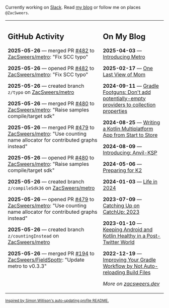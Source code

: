 Currently working on [Slack](https://slack.com/). Read [my blog](https://zacsweers.dev/) or follow me on places `@ZacSweers`.

<table><tr><td valign="top" width="60%">

## GitHub Activity
<!-- githubActivity starts -->
**2025-05-26** — merged PR [#482](https://github.com/ZacSweers/metro/pull/482) to [ZacSweers/metro](https://github.com/ZacSweers/metro): "Fix SCC typo"

**2025-05-26** — opened PR [#482](https://github.com/ZacSweers/metro/pull/482) to [ZacSweers/metro](https://github.com/ZacSweers/metro): "Fix SCC typo"

**2025-05-26** — created branch `z/typo` on [ZacSweers/metro](https://github.com/ZacSweers/metro)

**2025-05-26** — merged PR [#480](https://github.com/ZacSweers/metro/pull/480) to [ZacSweers/metro](https://github.com/ZacSweers/metro): "Raise samples compile/target sdk"

**2025-05-26** — merged PR [#479](https://github.com/ZacSweers/metro/pull/479) to [ZacSweers/metro](https://github.com/ZacSweers/metro): "Use counting name allocator for contributed graphs instead"

**2025-05-26** — opened PR [#480](https://github.com/ZacSweers/metro/pull/480) to [ZacSweers/metro](https://github.com/ZacSweers/metro): "Raise samples compile/target sdk"

**2025-05-26** — created branch `z/compileSdk36` on [ZacSweers/metro](https://github.com/ZacSweers/metro)

**2025-05-26** — opened PR [#479](https://github.com/ZacSweers/metro/pull/479) to [ZacSweers/metro](https://github.com/ZacSweers/metro): "Use counting name allocator for contributed graphs instead"

**2025-05-26** — created branch `z/countingInstead` on [ZacSweers/metro](https://github.com/ZacSweers/metro)

**2025-05-26** — merged PR [#194](https://github.com/ZacSweers/FieldSpottr/pull/194) to [ZacSweers/FieldSpottr](https://github.com/ZacSweers/FieldSpottr): "Update metro to v0.3.3"
<!-- githubActivity ends -->
</td><td valign="top" width="40%">

## On My Blog
<!-- blog starts -->
**2025-04-03** — [Introducing Metro](https://www.zacsweers.dev/introducing-metro/)

**2025-02-17** — [One Last View of Mom](https://www.zacsweers.dev/one-last-view-of-mom/)

**2024-09-11** — [Gradle Footguns: Don't add potentially-empty providers to collection properties](https://www.zacsweers.dev/gradle-footgun-adding-empty-providers-to-collection-properties/)

**2024-08-25** — [Writing a Kotlin Multiplatform App from Start to Store](https://www.zacsweers.dev/writing-a-kotlin-multiplatform-app-from-start-to-store/)

**2024-08-09** — [Introducing: Anvil-KSP](https://www.zacsweers.dev/introducing-anvil-ksp/)

**2024-05-06** — [Preparing for K2](https://www.zacsweers.dev/preparing-for-k2/)

**2024-01-03** — [Life in 2024](https://www.zacsweers.dev/life-in-2024/)

**2023-07-09** — [Catching Up on CatchUp: 2023](https://www.zacsweers.dev/catching-up-on-catchup-2023/)

**2023-01-10** — [Keeping Android and Kotlin Healthy in a Post-Twitter World](https://www.zacsweers.dev/keeping-android-healthy/)

**2022-12-19** — [Improving Your Gradle Workflow by Not Auto-reloading Build Files](https://www.zacsweers.dev/improving-your-workflow-by-not-auto-reloading-build-files/)
<!-- blog ends -->
_More on [zacsweers.dev](https://zacsweers.dev/)_
</td></tr></table>

<sub><a href="https://simonwillison.net/2020/Jul/10/self-updating-profile-readme/">Inspired by Simon Willison's auto-updating profile README.</a></sub>